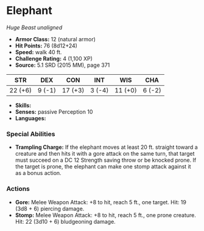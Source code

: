# Elephant

*Huge* *Beast* *unaligned*

- **Armor Class:** 12 (natural armor)
- **Hit Points:** 76 (8d12+24)
- **Speed:** walk 40 ft.
- **Challenge Rating:** 4 (1,100 XP)
- **Source:** 5.1 SRD (2015 MM), page 371

| STR | DEX | CON | INT | WIS | CHA |
| --- | --- | --- | --- | --- | --- |
| 22 (+6) | 9 (-1) | 17 (+3) | 3 (-4) | 11 (+0) | 6 (-2) |

- **Skills:** 
- **Senses:** passive Perception 10
- **Languages:** 

### Special Abilities

- **Trampling Charge:** If the elephant moves at least 20 ft. straight toward a creature and then hits it with a gore attack on the same turn, that target must succeed on a DC 12 Strength saving throw or be knocked prone. If the target is prone, the elephant can make one stomp attack against it as a bonus action.

### Actions

- **Gore:** Melee Weapon Attack: +8 to hit, reach 5 ft., one target. Hit: 19 (3d8 + 6) piercing damage.
- **Stomp:** Melee Weapon Attack: +8 to hit, reach 5 ft., one prone creature. Hit: 22 (3d10 + 6) bludgeoning damage.


